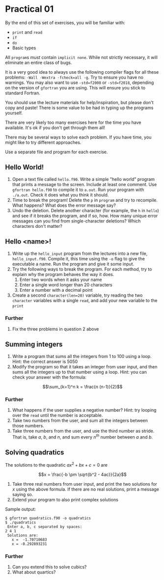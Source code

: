 Practical 01
============

By the end of this set of exercises, you will be familiar with:

- `print` and `read`
- `if`
- `do`
- Basic types


All `program`s _must_ contain `implicit none`. While not strictly
necessary, it will eliminate an entire class of bugs.

It is a very good idea to always use the following compiler flags for
all these problems: `-Wall -Wextra -fcheck=all -g`. Try to ensure you
have no warnings. You may also want to use `-std=f2008` or
`-std=f2018`, depending on the version of `gfortran` you are
using. This will ensure you stick to standard Fortran.

You should use the lecture materials for help/inspiration, but please
don't copy and paste! There is some value to be had in typing up the
programs yourself.

There are very likely too many exercises here for the time you have
available. It's ok if you don't get through them all!

There may be several ways to solve each problem. If you have time, you
might like to try different approaches.

Use a separate file and program for each exercise.

Hello World!
------------

1. Open a text file called `hello.f90`. Write a simple "hello world"
   program that prints a message to the screen. Include at least one
   comment. Use `gfortran hello.f90` to compile it to `a.out`. Run
   your program with `./a.out`. Check it does what you think it
   should.
2. Time to break the program! Delete the `p` in `program` and try to
   recompile. What happens? What does the error message say?
3. Undo the deletion. Delete another character (for example, the `h`
   in `hello`) and see if it breaks the program, and if so, how. How
   many unique error messages can you find from single-character
   deletions? Which characters don't matter?

Hello \<name\>!
---------------

1. Write up the `hello_input` program from the lectures into a new
   file, `hello_input.f90`. Compile it, this time using the `-o` flag
   to give the executable a name. Run the program and give it some
   input.
2. Try the following ways to break the program. For each method, try
   to explain why the program behaves the way it does.
    1. Enter two words when it asks your name
    2. Enter a single word longer than 20 characters
    3. Enter a number with a decimal point
3. Create a second `character(len=20)` variable, try reading the two
   `character` variables with a single `read`, and add your new
   variable to the `print`

### Further

1. Fix the three problems in question 2 above

Summing integers
----------------

1. Write a program that sums all the integers from 1 to 100 using a
   loop. Hint: the correct answer is 5050
2. Modify the program so that it takes an integer from user input, and
   then sums all the integers up to that number using a loop. Hint:
   you can check your answer with the formula:

$$\sum_{k=1}^n k = \frac{n (n-1)}{2}$$

### Further

1. What happens if the user supplies a negative number? Hint: try
   looping over the `read` until the number is acceptable.
2. Take two numbers from the user, and sum all the integers between
   those numbers.
3. Take three numbers from the user, and use the third number as
   stride. That is, take $a$, $b$, and $n$, and sum every $n^{th}$
   number between $a$ and $b$.

Solving quadratics
------------------

The solutions to the quadratic $ax^2 + bx + c = 0$ are

$$x = \frac{-b \pm \sqrt{b^2 - 4ac}}{2a}$$

1. Take three real numbers from user input, and print the two
   solutions for $x$ using the above formula. If there are no real
   solutions, print a message saying so.
2. Extend your program to also print complex solutions

Sample output:
```
$ gfortran quadratics.f90 -o quadratics
$ ./quadratics
 Enter a, b, c separated by spaces:
2 4 1
 Solutions are:
   x =  -1.70710683
   x = -0.292893231
```

### Further

1. Can you extend this to solve cubics?
2. What about quartics?
